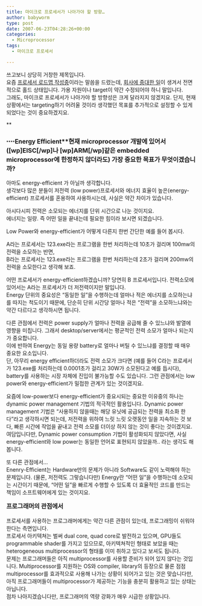 ```yaml
---
title: 마이크로 프로세서가 나아가야 할 방향…
author: babyworm
type: post
date: 2007-06-23T04:28:26+00:00
categories:
  - Microprocessor
tags:
  - 마이크로 프로세서

---
```

쓰고보니 상당히 거창한 제목입니다.  
요즘 <A href="http://babyworm.net/tatter/179" target=_blank>프로세서 로드맵 작성중</A>이라는 말씀을 드렸는데, <A href="http://babyworm.net/tatter/180" target=_blank>회사에 중대한 일</A>이 생겨서 전면적으로 홀드 상태입니다. 가용 자원이나 target이 약간 수정되어야 하니 말입니다.  
그래도, 마이크로 프로세서가 나아가야 할 방향성은 크게 달라지지 않겠지요. 단지, 현재 상황에서는 targeting하기 어려울 것이라 생각했던 목표를 추가적으로 설정할 수 있게 되었다는 것이 중요하겠지요.

**<FONT size=1>  


### ****<FONT size=3>Energy Efficient</FONT>**</H7>**</FONT>**현재 microprocessor 개발에 있어서 ([wp]EISC[/wp]나 [wp]ARM[/wp]같은 embedded microprocessor에 한정하지 않더라도) 가장 중요한 목표가 무엇이겠습니까?

  
아마도 energy-efficient 가 아닐까 생각합니다.  
생각보다 많은 분들이 저전력 (low power)프로세서와 에너지 효율이 높은(energy-efficient) 프로세서를 혼용하여 사용하시는데, 사실은 약간 차이가 있습니다. 

아시다시피 전력은 소모되는 에너지를 단위 시간으로 나눈 것이지요.  
에너지는 일량. 즉 어떤 일을 끝내는데 필요한 힘이라 보시면 되겠습니다. 

Low Power와 energy-efficient가 어떻게 다른지 한번 간단한 예를 들어 봅시다. 

A라는 프로세서는 123.exe라는 프로그램을 한번 처리하는데 10초가 걸리며 100mw의 전력을 소모하는 반면,  
B라는 프로세서는 123.exe라는 프로그램을 한번 처리하는데 2초가 걸리며 200mw의 전력을 소모한다고 생각해 보죠.

어떤 프로세서가 energy-efficient하겠습니까? 당연히 B 프로세서입니다. 전력소모에 있어서는 A라는 프로세서가 더 저전력이지만 말입니다.  
Energy 단위의 중요성은 &#8220;동일한 일&#8221;을 수행하는데 얼마나 적은 에너지를 소모하는냐를 따지는 척도이기 때문에, 단순히 단위 시간당 얼마나 적은 &#8220;전력&#8221;을 소모하느냐와는 약간 다르다고 생각하시면 됩니다. 

다른 관점에서 전력은 power supply가 얼마나 전력을 공급해 줄 수 있느냐와 발열에 영향을 미칩니다. 그래서 desktop/server에서는 평균적인 전력 소모가 얼마나 되는지가 중요합니다.  
이에 반하여 Energy는 동일 용량 battery로 얼마나 버틸 수 있느냐를 결정할 때 매우 중요한 요소입니다.  
단, 아무리 energy efficient하더라도 전력 소모가 크다면 (예를 들어 C라는 프로세서가 123.exe를 처리하는데 0.0001초가 걸리고 30W가 소모된다고 예를 듭시다), battery를 사용하는 시장 자체에 진입이 불가능할 수도 있습니다. 그런 관점에서는 low power와 energy-efficient가 밀접한 관계가 있는 것이겠지요. 

요즘에 low-power보다 energy-efficient가 중요시되는 중요한 이유중의 하나는 dynamic power management 기법의 적극적인 활용입니다. Dynamic power management 기법은 &#8220;사용하지 않을때는 해당 유닛에 공급되는 전력을 최소화 한다&#8221;라고 생각하시면 되는데, 저전력을 위하여 느릿 느릿 오랫동안 일을 지속하는 것 보다, 빠른 시간에 작업을 끝내고 전력 소모를 더이상 하지 않는 것이 좋다는 것이겠지요.  
여담입니다만, Dynamic power consumption 기법이 활성화되지 않았다면, 사실 energy-efficient와 low power는 동일한 언어로 표현되지 않았을까.. 라는 생각도 해봅니다. 

또 다른 관점에서&#8230;  
Enenry-Efficient는 Hardware만의 문제가 아니라 Software도 같이 노력해야 하는 문제입니다. (물론, 저전력도 그렇습니다만) Energy란 &#8220;어떤 일&#8221;을 수행하는데 소모되는 시간이기 때문에, &#8220;어떤 일&#8221;을 빠르게 수행할 수 있도록 더 효율적인 코드를 만드는 책임이 소프트웨어에게 있는 것이지요. 

<FONT size=3>**프로그래머의 관점에서**  
</FONT>  
프로세서를 사용하는 프로그래머에게는 약간 다른 관점이 있는데, 프로그래밍이 쉬워야 한다는 측면입니다.  
프로세서 아키텍쳐는 벌써 dual core, quad core로 발전하고 있으며, GPU들도 programmable shader를 가지고 있으므로, 아키텍쳐적인 형태로 보았을 때는 heterogeneous multiprocessor의 형태를 이미 취하고 있다고 보셔도 됩니다.  
문제는 프로그래머들은 아직 multiprocessor를 사용할 준비가 되어 있지 않다는 것입니다. Multiprocessor를 지원하는 OS와 compiler, library의 등장으로 물론 점점 multiprocessor를 효과적으로 사용해 나가는 상황이 되어가고 있는 것은 맞습니다만, 아직 프로그래머들이 multiprocessor가 제공하는 기능을 충분히 활용하고 있는 상태는 아닙니다. &nbsp;  
점차 나아지겠습니다만, 프로그래머의 역량 강화가 매우 시급한 상황입니다.
